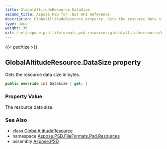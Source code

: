 ```yaml
---
title: GlobalAltitudeResource.DataSize
second_title: Aspose.PSD for .NET API Reference
description: GlobalAltitudeResource property. Gets the resource data size in bytes
type: docs
weight: 30
url: /net/aspose.psd.fileformats.psd.resources/globalaltituderesource/datasize/
---
```

{{< psd/tize >}}
## GlobalAltitudeResource.DataSize property

Gets the resource data size in bytes.

```csharp
public override int DataSize { get; }
```

### Property Value

The resource data size.

### See Also

* class [GlobalAltitudeResource](../)
* namespace [Aspose.PSD.FileFormats.Psd.Resources](../../globalaltituderesource/)
* assembly [Aspose.PSD](../../../)


